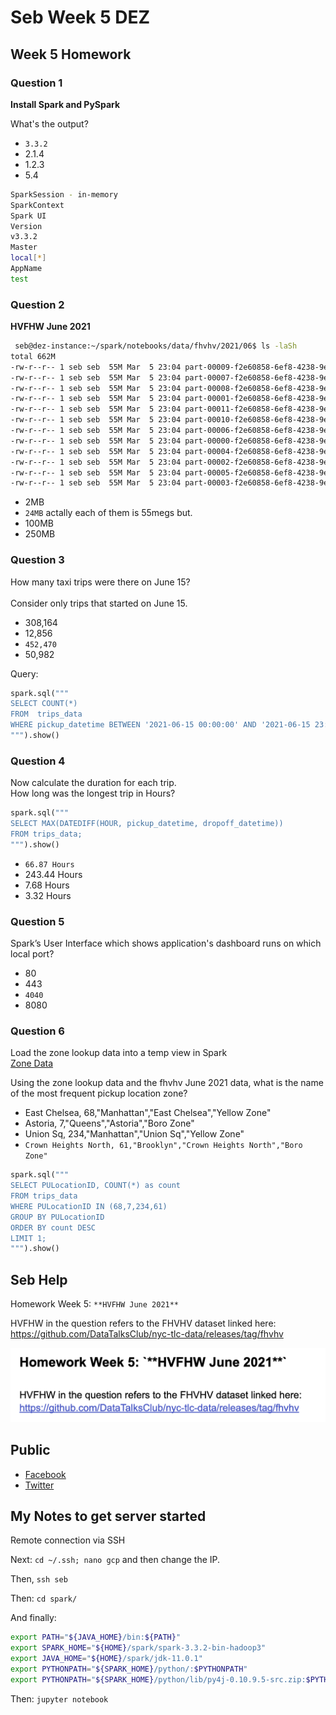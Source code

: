 # Seb Week 5 DEZ

## Week 5 Homework

### Question 1

**Install Spark and PySpark**


What's the output?

- `3.3.2`
- 2.1.4
- 1.2.3
- 5.4

```bash
SparkSession - in-memory
SparkContext
Spark UI
Version
v3.3.2
Master
local[*]
AppName
test
```

### Question 2

**HVFHW June 2021**

```bash
 seb@dez-instance:~/spark/notebooks/data/fhvhv/2021/06$ ls -laSh
total 662M
-rw-r--r-- 1 seb seb  55M Mar  5 23:04 part-00009-f2e60858-6ef8-4238-9e41-0f429a08f943-c000.snappy.parquet
-rw-r--r-- 1 seb seb  55M Mar  5 23:04 part-00007-f2e60858-6ef8-4238-9e41-0f429a08f943-c000.snappy.parquet
-rw-r--r-- 1 seb seb  55M Mar  5 23:04 part-00008-f2e60858-6ef8-4238-9e41-0f429a08f943-c000.snappy.parquet
-rw-r--r-- 1 seb seb  55M Mar  5 23:04 part-00001-f2e60858-6ef8-4238-9e41-0f429a08f943-c000.snappy.parquet
-rw-r--r-- 1 seb seb  55M Mar  5 23:04 part-00011-f2e60858-6ef8-4238-9e41-0f429a08f943-c000.snappy.parquet
-rw-r--r-- 1 seb seb  55M Mar  5 23:04 part-00010-f2e60858-6ef8-4238-9e41-0f429a08f943-c000.snappy.parquet
-rw-r--r-- 1 seb seb  55M Mar  5 23:04 part-00006-f2e60858-6ef8-4238-9e41-0f429a08f943-c000.snappy.parquet
-rw-r--r-- 1 seb seb  55M Mar  5 23:04 part-00000-f2e60858-6ef8-4238-9e41-0f429a08f943-c000.snappy.parquet
-rw-r--r-- 1 seb seb  55M Mar  5 23:04 part-00004-f2e60858-6ef8-4238-9e41-0f429a08f943-c000.snappy.parquet
-rw-r--r-- 1 seb seb  55M Mar  5 23:04 part-00002-f2e60858-6ef8-4238-9e41-0f429a08f943-c000.snappy.parquet
-rw-r--r-- 1 seb seb  55M Mar  5 23:04 part-00005-f2e60858-6ef8-4238-9e41-0f429a08f943-c000.snappy.parquet
-rw-r--r-- 1 seb seb  55M Mar  5 23:04 part-00003-f2e60858-6ef8-4238-9e41-0f429a08f943-c000.snappy.parquet
```

- 2MB
- `24MB` actally each of them is 55megs but.
- 100MB
- 250MB

### Question 3

How many taxi trips were there on June 15?</br></br>
Consider only trips that started on June 15.</br>

- 308,164
- 12,856
- `452,470`
- 50,982

Query: 

```python
spark.sql("""
SELECT COUNT(*) 
FROM  trips_data
WHERE pickup_datetime BETWEEN '2021-06-15 00:00:00' AND '2021-06-15 23:59:59'
""").show()
```

### Question 4

Now calculate the duration for each trip.</br>
How long was the longest trip in Hours?</br>

```python
spark.sql("""
SELECT MAX(DATEDIFF(HOUR, pickup_datetime, dropoff_datetime)) 
FROM trips_data;
""").show()
```

- `66.87 Hours`
- 243.44 Hours
- 7.68 Hours
- 3.32 Hours

### Question 5

Spark’s User Interface which shows application's dashboard runs on which local port?</br>

- 80
- 443
- `4040`
- 8080

### Question 6

Load the zone lookup data into a temp view in Spark</br>
[Zone Data](https://github.com/DataTalksClub/nyc-tlc-data/releases/download/misc/taxi_zone_lookup.csv)</br>

Using the zone lookup data and the fhvhv June 2021 data, what is the name of the most frequent pickup location zone?</br>

- East Chelsea, 68,"Manhattan","East Chelsea","Yellow Zone"
- Astoria, 7,"Queens","Astoria","Boro Zone"
- Union Sq, 234,"Manhattan","Union Sq","Yellow Zone"
- `Crown Heights North, 61,"Brooklyn","Crown Heights North","Boro Zone"`


```python
spark.sql("""
SELECT PULocationID, COUNT(*) as count
FROM trips_data
WHERE PULocationID IN (68,7,234,61)
GROUP BY PULocationID
ORDER BY count DESC
LIMIT 1;
""").show()
```

## Seb Help

Homework Week 5: `**HVFHW June 2021**`

HVFHW in the question refers to the FHVHV dataset linked here: <https://github.com/DataTalksClub/nyc-tlc-data/releases/tag/fhvhv>

![seb help week 5](img/week_5_seb_help.png)

## Public 

- [Facebook](https://www.facebook.com/plugins/post.php?href=https%3A%2F%2Fwww.facebook.com%2Fseduerr%2Fposts%2Fpfbid0nnSrCKoxsepzC6pV9BAvsxWt3sRpqivJ5jgnaLS2iU9CNmP81QWLEoQe4fMKFhhyl&show_text=true&width=500)
- [Twitter](https://twitter.com/sbstn2809/status/1632528011970113538)



## My Notes to get server started

Remote connection via SSH

Next: `cd ~/.ssh; nano gcp` and then change the IP.

Then, `ssh seb`

Then: `cd spark/`

And finally:

```bash
export PATH="${JAVA_HOME}/bin:${PATH}"
export SPARK_HOME="${HOME}/spark/spark-3.3.2-bin-hadoop3"
export JAVA_HOME="${HOME}/spark/jdk-11.0.1"
export PYTHONPATH="${SPARK_HOME}/python/:$PYTHONPATH"
export PYTHONPATH="${SPARK_HOME}/python/lib/py4j-0.10.9.5-src.zip:$PYTHONPATH"
```

Then: `jupyter notebook`